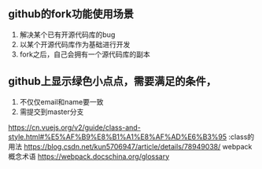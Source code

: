 ## github的fork功能使用场景
1. 解决某个已有开源代码库的bug
2. 以某个开源代码库作为基础进行开发
3. fork之后，自己会拥有一个源代码库的副本

## github上显示绿色小点点，需要满足的条件，
1. 不仅仅email和name要一致
2. 需提交到master分支

https://cn.vuejs.org/v2/guide/class-and-style.html#%E5%AF%B9%E8%B1%A1%E8%AF%AD%E6%B3%95 
:class的用法
https://blog.csdn.net/kun5706947/article/details/78949038/
webpack概念术语
https://webpack.docschina.org/glossary
